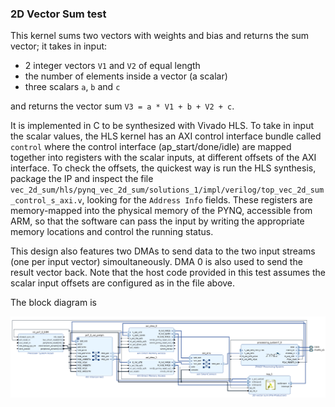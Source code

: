 ### 2D Vector Sum test

This kernel sums two vectors with weights and bias and returns the sum vector; it takes in input:

* 2 integer vectors `V1` and `V2` of equal length
* the number of elements inside a vector (a scalar)
* three scalars `a`, `b` and `c`

and returns the vector sum `V3 = a * V1 + b + V2 + c`.

It is implemented in C to be synthesized with Vivado HLS. To take in input the scalar values, the HLS kernel has an AXI control interface bundle called `control` where the control interface (ap_start/done/idle) are mapped together into registers with the scalar inputs, at different offsets of the AXI interface. To check the offsets, the quickest way is run the HLS synthesis, package the IP and inspect the file `vec_2d_sum/hls/pynq_vec_2d_sum/solutions_1/impl/verilog/top_vec_2d_sum_control_s_axi.v`, looking for the `Address Info` fields. These registers are memory-mapped into the physical memory of the PYNQ, accessible from ARM, so that the software can pass the input by writing the appropriate memory locations and control the running status.

This design also features two DMAs to send data to the two input streams (one per input vector) simoultaneously. DMA 0 is also used to send the result vector back.
Note that the host code provided in this test assumes the scalar input offsets are configured as in the file above.

The block diagram is

![bd](block_design.png)

